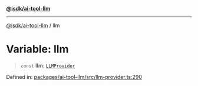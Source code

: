 [**@isdk/ai-tool-llm**](../README.md)

***

[@isdk/ai-tool-llm](../globals.md) / llm

# Variable: llm

> `const` **llm**: [`LLMProvider`](../classes/LLMProvider.md)

Defined in: [packages/ai-tool-llm/src/llm-provider.ts:290](https://github.com/isdk/ai-tool-llm.js/blob/1e1b7ab3f06396b8a60947ad8324e2fc8804a53b/src/llm-provider.ts#L290)
